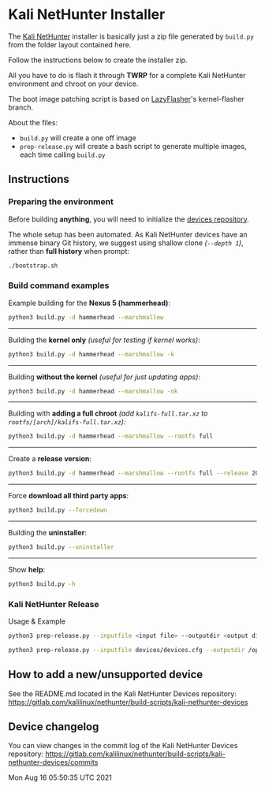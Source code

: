 # Kali NetHunter Installer

The [Kali NetHunter](https://www.kali.org/get-kali/#kali-mobile) installer is basically just a zip file generated by `build.py` from the folder layout contained here.

Follow the instructions below to create the installer zip.

All you have to do is flash it through **TWRP** for a complete Kali NetHunter environment and chroot on your device.

The boot image patching script is based on [LazyFlasher](https://github.com/jcadduono/lazyflasher)'s kernel-flasher branch.

About the files:

- `build.py` will create a one off image
- `prep-release.py` will create a bash script to generate multiple images, each time calling `build.py`

## Instructions

### Preparing the environment

Before building **anything**, you will need to initialize the [devices repository](https://gitlab.com/kalilinux/nethunter/build-scripts/kali-nethunter-devices).

The whole setup has been automated. As Kali NetHunter devices have an immense binary Git history, we suggest using shallow clone _(`--depth 1`)_, rather than **full history** when prompt:

```bash
./bootstrap.sh
```

### Build command examples

Example building for the **Nexus 5 (hammerhead)**:

```bash
python3 build.py -d hammerhead --marshmallow
```

- - -

Building the **kernel only** _(useful for testing if kernel works)_:

```bash
python3 build.py -d hammerhead --marshmallow -k
```

- - -

Building **without the kernel** _(useful for just updating apps)_:

```bash
python3 build.py -d hammerhead --marshmallow -nk
```

- - -

Building with **adding a full chroot** _(add `kalifs-full.tar.xz` to `rootfs/[arch]/kalifs-full.tar.xz`):_

```bash
python3 build.py -d hammerhead --marshmallow --rootfs full
```

- - -

Create a **release version**:

```bash
python3 build.py -d hammerhead --marshmallow --rootfs full --release 2021.3
```

- - -

Force **download all third party apps**:

```bash
python3 build.py --forcedown
```

- - -

Building the **uninstaller**:

```bash
python3 build.py --uninstaller
```

- - -

Show **help**:

```bash
python3 build.py -h
```

### Kali NetHunter Release

Usage & Example

```bash
python3 prep-release.py --inputfile <input file> --outputdir <output directory> --release <release>

python3 prep-release.py --inputfile devices/devices.cfg --outputdir /opt/NetHunter/2021.3/images/ --release 2021.3
```

## How to add a new/unsupported device

See the README.md located in the Kali NetHunter Devices repository: https://gitlab.com/kalilinux/nethunter/build-scripts/kali-nethunter-devices

## Device changelog

You can view changes in the commit log of the Kali NetHunter Devices repository: https://gitlab.com/kalilinux/nethunter/build-scripts/kali-nethunter-devices/commits


Mon Aug 16 05:50:35 UTC 2021
